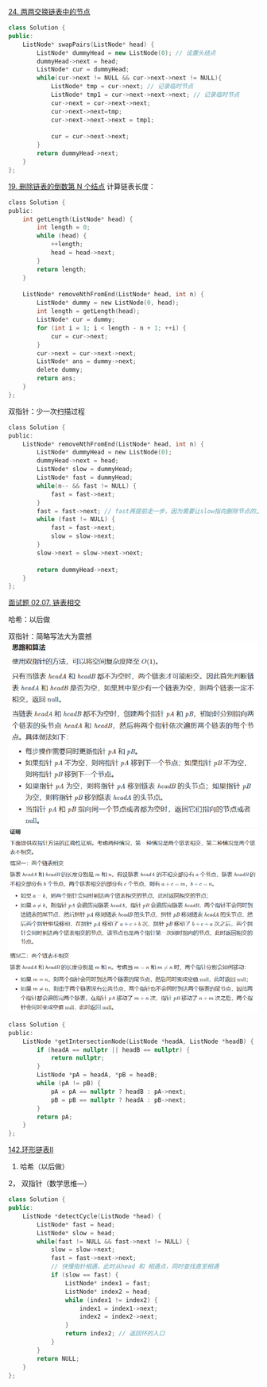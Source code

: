 [24. 两两交换链表中的节点](https://leetcode.cn/problems/swap-nodes-in-pairs/)

```C++
class Solution {
public:
    ListNode* swapPairs(ListNode* head) {
        ListNode* dummyHead = new ListNode(0); // 设置头结点
        dummyHead->next = head; 
        ListNode* cur = dummyHead;
        while(cur->next != NULL && cur->next->next != NULL){
            ListNode* tmp = cur->next; // 记录临时节点
            ListNode* tmp1 = cur->next->next->next; // 记录临时节点
            cur->next = cur->next->next;
            cur->next->next=tmp;
            cur->next->next->next = tmp1;

            cur = cur->next->next;
        }
        return dummyHead->next;
    }
};
```


[19. 删除链表的倒数第 N 个结点](https://leetcode.cn/problems/remove-nth-node-from-end-of-list/)
计算链表长度：
```C
class Solution {
public:
    int getLength(ListNode* head) {
        int length = 0;
        while (head) {
            ++length;
            head = head->next;
        }
        return length;
    }

    ListNode* removeNthFromEnd(ListNode* head, int n) {
        ListNode* dummy = new ListNode(0, head);
        int length = getLength(head);
        ListNode* cur = dummy;
        for (int i = 1; i < length - n + 1; ++i) {
            cur = cur->next;
        }
        cur->next = cur->next->next;
        ListNode* ans = dummy->next;
        delete dummy;
        return ans;
    }
};
```

双指针：少一次扫描过程

```C
class Solution {
public:
    ListNode* removeNthFromEnd(ListNode* head, int n) {
        ListNode* dummyHead = new ListNode(0);
        dummyHead->next = head;
        ListNode* slow = dummyHead;
        ListNode* fast = dummyHead;
        while(n-- && fast != NULL) {
            fast = fast->next;
        }
        fast = fast->next; // fast再提前走一步，因为需要让slow指向删除节点的上一个节点
        while (fast != NULL) {
            fast = fast->next;
            slow = slow->next;
        }
        slow->next = slow->next->next; 
        
        return dummyHead->next;
    }
};
```

[面试题 02.07. 链表相交](https://leetcode.cn/problems/intersection-of-two-linked-lists-lcci/)

哈希：以后做

双指针：简略写法大为震撼
![](images/2023-07-30-19-04-39.png)
![](images/2023-07-30-19-05-02.png)

```C
class Solution {
public:
    ListNode *getIntersectionNode(ListNode *headA, ListNode *headB) {
        if (headA == nullptr || headB == nullptr) {
            return nullptr;
        }
        ListNode *pA = headA, *pB = headB;
        while (pA != pB) {
            pA = pA == nullptr ? headB : pA->next;
            pB = pB == nullptr ? headA : pB->next;
        }
        return pA;
    }
};
```

[142.环形链表II](https://leetcode.cn/problems/linked-list-cycle-ii/)

1. 哈希（以后做）

2， 双指针（数学思维—）
```C++
class Solution {
public:
    ListNode *detectCycle(ListNode *head) {
        ListNode* fast = head;
        ListNode* slow = head;
        while(fast != NULL && fast->next != NULL) {
            slow = slow->next;
            fast = fast->next->next;
            // 快慢指针相遇，此时从head 和 相遇点，同时查找直至相遇
            if (slow == fast) {
                ListNode* index1 = fast;
                ListNode* index2 = head;
                while (index1 != index2) {
                    index1 = index1->next;
                    index2 = index2->next;
                }
                return index2; // 返回环的入口
            }
        }
        return NULL;
    }
};
```